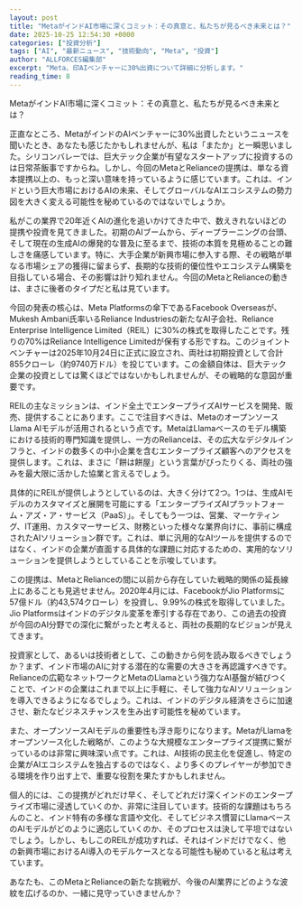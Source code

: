 ```yaml
---
layout: post
title: "MetaがインドAI市場に深くコミット：その真意と、私たちが見るべき未来とは？"
date: 2025-10-25 12:54:30 +0000
categories: ["投資分析"]
tags: ["AI", "最新ニュース", "技術動向", "Meta", "投資"]
author: "ALLFORCES編集部"
excerpt: "Meta、印AIベンチャーに30%出資について詳細に分析します。"
reading_time: 8
---
```


MetaがインドAI市場に深くコミット：その真意と、私たちが見るべき未来とは？

正直なところ、MetaがインドのAIベンチャーに30%出資したというニュースを聞いたとき、あなたも感じたかもしれませんが、私は「またか」と一瞬思いました。シリコンバレーでは、巨大テック企業が有望なスタートアップに投資するのは日常茶飯事ですからね。しかし、今回のMetaとRelianceの提携は、単なる資本提携以上の、もっと深い意味を持っているように感じています。これは、インドという巨大市場におけるAIの未来、そしてグローバルなAIエコシステムの勢力図を大きく変える可能性を秘めているのではないでしょうか。

私がこの業界で20年近くAIの進化を追いかけてきた中で、数えきれないほどの提携や投資を見てきました。初期のAIブームから、ディープラーニングの台頭、そして現在の生成AIの爆発的な普及に至るまで、技術の本質を見極めることの難しさを痛感しています。特に、大手企業が新興市場に参入する際、その戦略が単なる市場シェアの獲得に留まらず、長期的な技術的優位性やエコシステム構築を目指している場合、その影響は計り知れません。今回のMetaとRelianceの動きは、まさに後者のタイプだと私は見ています。

今回の発表の核心は、Meta Platformsの傘下であるFacebook Overseasが、Mukesh Ambani氏率いるReliance Industriesの新たなAI子会社、Reliance Enterprise Intelligence Limited（REIL）に30%の株式を取得したことです。残りの70%はReliance Intelligence Limitedが保有する形ですね。このジョイントベンチャーは2025年10月24日に正式に設立され、両社は初期投資として合計855クローレ（約9740万ドル）を投じています。この金額自体は、巨大テック企業の投資としては驚くほどではないかもしれませんが、その戦略的な意図が重要です。

REILの主なミッションは、インド全土でエンタープライズAIサービスを開発、販売、提供することにあります。ここで注目すべきは、MetaのオープンソースLlama AIモデルが活用されるという点です。MetaはLlamaベースのモデル構築における技術的専門知識を提供し、一方のRelianceは、その広大なデジタルインフラと、インドの数多くの中小企業を含むエンタープライズ顧客へのアクセスを提供します。これは、まさに「餅は餅屋」という言葉がぴったりくる、両社の強みを最大限に活かした協業と言えるでしょう。

具体的にREILが提供しようとしているのは、大きく分けて2つ。1つは、生成AIモデルのカスタマイズと展開を可能にする「エンタープライズAIプラットフォーム・アズ・ア・サービス（PaaS）」。そしてもう一つは、営業、マーケティング、IT運用、カスタマーサービス、財務といった様々な業界向けに、事前に構成されたAIソリューション群です。これは、単に汎用的なAIツールを提供するのではなく、インドの企業が直面する具体的な課題に対応するための、実用的なソリューションを提供しようとしていることを示唆しています。

この提携は、MetaとRelianceの間に以前から存在していた戦略的関係の延長線上にあることも見逃せません。2020年4月には、FacebookがJio Platformsに57億ドル（約43,574クローレ）を投資し、9.99%の株式を取得していました。Jio Platformsはインドのデジタル変革を牽引する存在であり、この過去の投資が今回のAI分野での深化に繋がったと考えると、両社の長期的なビジョンが見えてきます。

投資家として、あるいは技術者として、この動きから何を読み取るべきでしょうか？まず、インド市場のAIに対する潜在的な需要の大きさを再認識すべきです。Relianceの広範なネットワークとMetaのLlamaという強力なAI基盤が結びつくことで、インドの企業はこれまで以上に手軽に、そして強力なAIソリューションを導入できるようになるでしょう。これは、インドのデジタル経済をさらに加速させ、新たなビジネスチャンスを生み出す可能性を秘めています。

また、オープンソースAIモデルの重要性も浮き彫りになります。MetaがLlamaをオープンソース化した戦略が、このような大規模なエンタープライズ提携に繋がっているのは非常に興味深い点です。これは、AI技術の民主化を促進し、特定の企業がAIエコシステムを独占するのではなく、より多くのプレイヤーが参加できる環境を作り出す上で、重要な役割を果たすかもしれません。

個人的には、この提携がどれだけ早く、そしてどれだけ深くインドのエンタープライズ市場に浸透していくのか、非常に注目しています。技術的な課題はもちろんのこと、インド特有の多様な言語や文化、そしてビジネス慣習にLlamaベースのAIモデルがどのように適応していくのか、そのプロセスは決して平坦ではないでしょう。しかし、もしこのREILが成功すれば、それはインドだけでなく、他の新興市場におけるAI導入のモデルケースとなる可能性も秘めていると私は考えています。

あなたも、このMetaとRelianceの新たな挑戦が、今後のAI業界にどのような波紋を広げるのか、一緒に見守っていきませんか？

